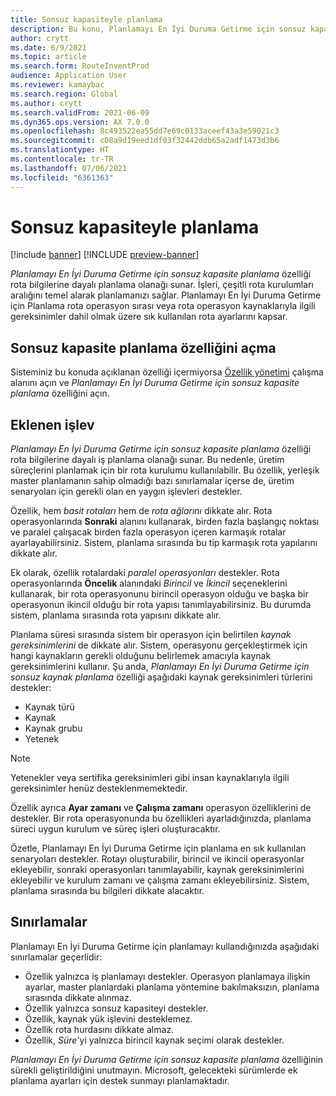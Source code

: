 ```yaml
---
title: Sonsuz kapasiteyle planlama
description: Bu konu, Planlamayı En İyi Duruma Getirme için sonsuz kapasite planlaması hakkında bilgi sağlar. Geçerli özellik sınırlamaları da açıklanmaktadır.
author: crytt
ms.date: 6/9/2021
ms.topic: article
ms.search.form: RouteInventProd
audience: Application User
ms.reviewer: kamaybac
ms.search.region: Global
ms.author: crytt
ms.search.validFrom: 2021-06-09
ms.dyn365.ops.version: AX 7.0.0
ms.openlocfilehash: 8c493522ea55dd7e69c0133aceef43a3e59021c3
ms.sourcegitcommit: c08a9d19eed1df03f32442ddb65a2adf1473d3b6
ms.translationtype: HT
ms.contentlocale: tr-TR
ms.lasthandoff: 07/06/2021
ms.locfileid: "6361363"
---
```

# <a name="scheduling-with-infinite-capacity"></a>Sonsuz kapasiteyle planlama

[!include [banner](../../includes/banner.md)]
[!INCLUDE [preview-banner](../../includes/preview-banner.md)]

*Planlamayı En İyi Duruma Getirme için sonsuz kapasite planlama* özelliği rota bilgilerine dayalı planlama olanağı sunar. İşleri, çeşitli rota kurulumları aralığını temel alarak planlamanızı sağlar. Planlamayı En İyi Duruma Getirme için Planlama rota operasyon sırası veya rota operasyon kaynaklarıyla ilgili gereksinimler dahil olmak üzere sık kullanılan rota ayarlarını kapsar.

## <a name="turn-on-the-infinite-capacity-scheduling-feature"></a>Sonsuz kapasite planlama özelliğini açma

Sisteminiz bu konuda açıklanan özelliği içermiyorsa [Özellik yönetimi](../../../fin-ops-core/fin-ops/get-started/feature-management/feature-management-overview.md) çalışma alanını açın ve *Planlamayı En İyi Duruma Getirme için sonsuz kapasite planlama* özelliğini açın.

## <a name="added-functionality"></a>Eklenen işlev

*Planlamayı En İyi Duruma Getirme için sonsuz kapasite planlama* özelliği rota bilgilerine dayalı iş planlama olanağı sunar. Bu nedenle, üretim süreçlerini planlamak için bir rota kurulumu kullanılabilir. Bu özellik, yerleşik master planlamanın sahip olmadığı bazı sınırlamalar içerse de, üretim senaryoları için gerekli olan en yaygın işlevleri destekler.

Özellik, hem *basit rotaları* hem de *rota ağlarını* dikkate alır. Rota operasyonlarında **Sonraki** alanını kullanarak, birden fazla başlangıç noktası ve paralel çalışacak birden fazla operasyon içeren karmaşık rotalar ayarlayabilirsiniz. Sistem, planlama sırasında bu tip karmaşık rota yapılarını dikkate alır.

Ek olarak, özellik rotalardaki *paralel operasyonları* destekler. Rota operasyonlarında **Öncelik** alanındaki *Birincil* ve *İkincil* seçeneklerini kullanarak, bir rota operasyonunu birincil operasyon olduğu ve başka bir operasyonun ikincil olduğu bir rota yapısı tanımlayabilirsiniz. Bu durumda sistem, planlama sırasında rota yapısını dikkate alır.

Planlama süresi sırasında sistem bir operasyon için belirtilen *kaynak gereksinimlerini* de dikkate alır. Sistem, operasyonu gerçekleştirmek için hangi kaynakların gerekli olduğunu belirlemek amacıyla kaynak gereksinimlerini kullanır. Şu anda, *Planlamayı En İyi Duruma Getirme için sonsuz kaynak planlama* özelliği aşağıdaki kaynak gereksinimleri türlerini destekler:

- Kaynak türü
- Kaynak
- Kaynak grubu
- Yetenek

> [!NOTE]
> Yetenekler veya sertifika gereksinimleri gibi insan kaynaklarıyla ilgili gereksinimler henüz desteklenmemektedir.

Özellik ayrıca **Ayar zamanı** ve **Çalışma zamanı** operasyon özelliklerini de destekler. Bir rota operasyonunda bu özellikleri ayarladığınızda, planlama süreci uygun kurulum ve süreç işleri oluşturacaktır.

Özetle, Planlamayı En İyi Duruma Getirme için planlama en sık kullanılan senaryoları destekler. Rotayı oluşturabilir, birincil ve ikincil operasyonlar ekleyebilir, sonraki operasyonları tanımlayabilir, kaynak gereksinimlerini ekleyebilir ve kurulum zamanı ve çalışma zamanı ekleyebilirsiniz. Sistem, planlama sırasında bu bilgileri dikkate alacaktır.

## <a name="limitations"></a>Sınırlamalar

Planlamayı En İyi Duruma Getirme için planlamayı kullandığınızda aşağıdaki sınırlamalar geçerlidir:

- Özellik yalnızca iş planlamayı destekler. Operasyon planlamaya ilişkin ayarlar, master planlardaki planlama yöntemine bakılmaksızın, planlama sırasında dikkate alınmaz.
- Özellik yalnızca sonsuz kapasiteyi destekler.
- Özellik, kaynak yük işlevini desteklemez.
- Özellik rota hurdasını dikkate almaz.
- Özellik, *Süre*'yi yalnızca birincil kaynak seçimi olarak destekler.

*Planlamayı En İyi Duruma Getirme için sonsuz kapasite planlama* özelliğinin sürekli geliştirildiğini unutmayın. Microsoft, gelecekteki sürümlerde ek planlama ayarları için destek sunmayı planlamaktadır.
